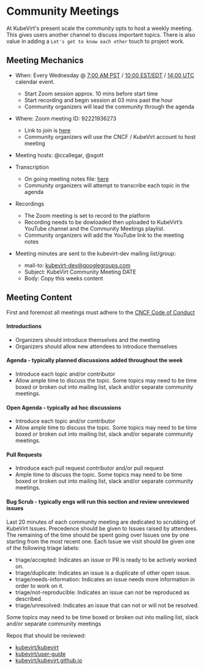 # Community Meetings

At KubeVirt's present scale the community opts to host a weekly meeting.  This
gives users another channel to discuss important topics.  There is also value
in adding a `Let's get to know each other` touch to project work.

## Meeting Mechanics

* When: Every Wednesday @ [7:00 AM PST](https://calendar.google.com/calendar/u/0/embed?src=18pc0jur01k8f2cccvn5j04j1g@group.calendar.google.com&ctz=PST) / [10:00 EST/EDT](https://calendar.google.com/calendar/u/0/embed?src=18pc0jur01k8f2cccvn5j04j1g@group.calendar.google.com&ctz=EST) / [14:00 UTC](https://calendar.google.com/calendar/u/0/embed?src=18pc0jur01k8f2cccvn5j04j1g@group.calendar.google.com&ctz=UTC) calendar event.  
  * Start Zoom session approx. 10 mins before start time
  * Start recording and begin session at 03 mins past the hour
  * Community organizers will lead the community through the agenda

* Where: Zoom meeting ID: 92221936273
  * Link to join is [here](https://zoom.us/j/92221936273)
  * Community organizers will use the CNCF / KubeVirt account to host meeting

* Meeting hosts: @ccallegar, @sgott

* Transcription
  * On going meeting notes file: [here](https://docs.google.com/document/d/1kyhpWlEPzZtQJSjJlAqhPcn3t0Mt_o0amhpuNPGs1Ls)
  * Community organizers will attempt to transcribe each topic in the agenda

* Recordings
  * The Zoom meeting is set to record to the platform
  * Recording needs to be dowloaded then uploaded to KubeVirt’s YouTube channel
  and the Community Meetings playlist.
  * Community organizers will add the YouTube link to the meeting notes

* Meeting minutes are sent to the kubevirt-dev mailing list/group:
  * mail-to: kubevirt-dev@googlegroups.com
  * Subject: KubeVirt Community Meeting DATE
  * Body: Copy this weeks content


## Meeting Content

First and foremost all meetings must adhere to the [CNCF Code of Conduct](https://github.com/cncf/foundation/blob/master/code-of-conduct.md)

#### Introductions
* Organizers should introduce themselves and the meeting
* Organizers should allow new attendees to introduce themselves

#### Agenda - typically planned discussions added throughout the week
* Introduce each topic and/or contributor
* Allow ample time to discuss the topic.  Some topics may need to be time boxed
or broken out into mailing list, slack and/or separate community meetings.  

#### Open Agenda - typically ad hoc discussions
* Introduce each topic and/or contributor
* Allow ample time to discuss the topic.  Some topics may need to be time boxed
or broken out into mailing list, slack and/or separate community meetings.  

#### Pull Requests
* Introduce each pull request contributor and/or pull request
* Ample time to discuss the topic.  Some topics may need to be time boxed or
broken out into mailing list, slack and/or separate community meetings.  

#### Bug Scrub - typically engs will run this section and review unreviewed issues
Last 20 minutes of each community meeting are dedicated to scrubbing of
KubeVirt Issues. Precedence should be given to Issues raised by attendees. The
remaining of the time should be spent going over Issues one by one starting
from the most recent one. Each Issue we visit should be given one of the
following triage labels:

* triage/accepted: Indicates an issue or PR is ready to be actively worked on.
* triage/duplicate: Indicates an issue is a duplicate of other open issue.
* triage/needs-information: Indicates an issue needs more information in order
to work on it.
* triage/not-reproducible: Indicates an issue can not be reproduced as described.
* triage/unresolved: Indicates an issue that can not or will not be resolved.

Some topics may need to be time boxed or broken out into mailing list, slack
and/or separate community meetings

Repos that should be reviewed:
* [kubevirt/kubevirt](https://github.com/kubevirt/kubevirt/issues)
* [kubevirt/user-guide](https://github.com/kubevirt/user-guide/issues)
* [kubevirt/kubevirt.github.io](https://github.com/kubevirt/kubevirt.github.io/issues)
